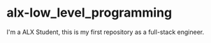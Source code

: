 # alx-low_level_programming
I'm a ALX Student, this is my first repository as a full-stack engineer.
